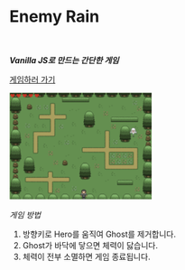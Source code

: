 # Enemy Rain
<br />

***Vanilla JS로 만드는 간단한 게임***

<a href='https://skh417.github.io/enemy-rain/html/enemy%20rain.html' target="_blank">게임하러 가기</a>

<img src="./img/example.png" alt="example" style='width:50%;' />

_게임 방법_
1. 방향키로 Hero를 움직여 Ghost를 제거합니다.
2. Ghost가 바닥에 닿으면 체력이 닳습니다.
3. 체력이 전부 소멸하면 게임 종료됩니다.
